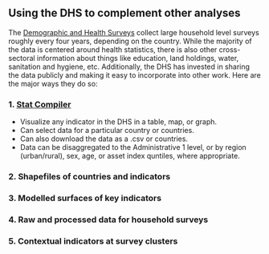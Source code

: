 ## Using the DHS to complement other analyses
The [Demographic and Health Surveys](https://dhsprogram.com/) collect large household level surveys roughly every four years, depending on the country.  While the majority of the data is centered around health statistics, there is also other cross-sectoral information about things like education, land holdings, water, sanitation and hygiene, etc.  Additionally, the DHS has invested in sharing the data publicly and making it easy to incorporate into other work.  Here are the major ways they do so:

### 1. [Stat Compiler](https://www.statcompiler.com/en/)
* Visualize any indicator in the DHS in a table, map, or graph.
* Can select data for a particular country or countries.
* Can also download the data as a .csv or countries.
* Data can be disaggregated to the Administrative 1 level, or by region (urban/rural), sex, age, or asset index quntiles, where appropriate.

### 2. Shapefiles of countries and indicators
### 3. Modelled surfaces of key indicators
### 4. Raw and processed data for household surveys
### 5. Contextual indicators at survey clusters
